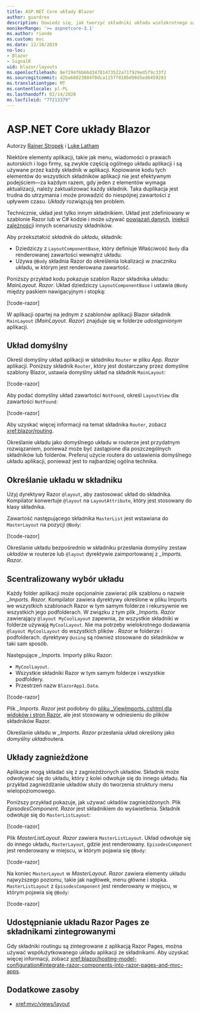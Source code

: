```yaml
---
title: ASP.NET Core układy Blazor
author: guardrex
description: Dowiedz się, jak tworzyć składniki układu wielokrotnego użytku dla aplikacji Blazor.
monikerRange: '>= aspnetcore-3.1'
ms.author: riande
ms.custom: mvc
ms.date: 12/18/2019
no-loc:
- Blazor
- SignalR
uid: blazor/layouts
ms.openlocfilehash: 8e7294f6b66d34781473522a71f929ed5f9c33f2
ms.sourcegitcommit: d2ba66023884f0dca115ff010bd98d5ed6459283
ms.translationtype: MT
ms.contentlocale: pl-PL
ms.lasthandoff: 02/14/2020
ms.locfileid: "77213379"
---
```

# <a name="aspnet-core-opno-locblazor-layouts"></a>ASP.NET Core układy Blazor

Autorzy [Rainer Stropek](https://www.timecockpit.com) i [Luke Latham](https://github.com/guardrex)

Niektóre elementy aplikacji, takie jak menu, wiadomości o prawach autorskich i logo firmy, są zwykle częścią ogólnego układu aplikacji i są używane przez każdy składnik w aplikacji. Kopiowanie kodu tych elementów do wszystkich składników aplikacji nie jest efektywnym podejściem&mdash;za każdym razem, gdy jeden z elementów wymaga aktualizacji, należy zaktualizować każdy składnik. Taka duplikacja jest trudna do utrzymania i może prowadzić do niespójnej zawartości z upływem czasu. *Układy* rozwiązują ten problem.

Technicznie, układ jest tylko innym składnikiem. Układ jest zdefiniowany w szablonie Razor lub w C# kodzie i może używać [powiązań danych](xref:blazor/components#data-binding), [iniekcji zależności](xref:blazor/dependency-injection)i innych scenariuszy składników.

Aby przekształcić *składnik* do *układu*, składnik:

* Dziedziczy z `LayoutComponentBase`, który definiuje Właściwość `Body` dla renderowanej zawartości wewnątrz układu.
* Używa `@Body` składnia Razor do określenia lokalizacji w znaczniku układu, w którym jest renderowana zawartość.

Poniższy przykład kodu pokazuje szablon Razor składnika układu: *MainLayout. Razor*. Układ dziedziczy `LayoutComponentBase` i ustawia `@Body` między paskiem nawigacyjnym i stopką:

[!code-razor[](layouts/sample_snapshot/3.x/MainLayout.razor?highlight=1,13)]

W aplikacji opartej na jednym z szablonów aplikacji Blazor składnik `MainLayout` (*MainLayout. Razor*) znajduje się w folderze *udostępnionym* aplikacji.

## <a name="default-layout"></a>Układ domyślny

Określ domyślny układ aplikacji w składniku `Router` w pliku *App. Razor* aplikacji. Poniższy składnik `Router`, który jest dostarczany przez domyślne szablony Blazor, ustawia domyślny układ na składnik `MainLayout`:

[!code-razor[](layouts/sample_snapshot/3.x/App1.razor?highlight=3)]

Aby podać domyślny układ zawartości `NotFound`, określ `LayoutView` dla zawartości `NotFound`:

[!code-razor[](layouts/sample_snapshot/3.x/App2.razor?highlight=6-9)]

Aby uzyskać więcej informacji na temat składnika `Router`, zobacz <xref:blazor/routing>.

Określanie układu jako domyślnego układu w routerze jest przydatnym rozwiązaniem, ponieważ może być zastąpione dla poszczególnych składników lub folderów. Preferuj użycie routera do ustawienia domyślnego układu aplikacji, ponieważ jest to najbardziej ogólna technika.

## <a name="specify-a-layout-in-a-component"></a>Określanie układu w składniku

Użyj dyrektywy Razor `@layout`, aby zastosować układ do składnika. Kompilator konwertuje `@layout` na `LayoutAttribute`, który jest stosowany do klasy składnika.

Zawartość następującego składnika `MasterList` jest wstawiana do `MasterLayout` na pozycji `@Body`:

[!code-razor[](layouts/sample_snapshot/3.x/MasterList.razor?highlight=1)]

Określanie układu bezpośrednio w składniku przesłania domyślny zestaw *układów* w routerze lub `@layout` dyrektywie zaimportowanej z *_Imports. Razor*.

## <a name="centralized-layout-selection"></a>Scentralizowany wybór układu

Każdy folder aplikacji może opcjonalnie zawierać plik szablonu o nazwie *_Imports. Razor*. Kompilator zawiera dyrektywy określone w pliku Imports we wszystkich szablonach Razor w tym samym folderze i rekursywnie we wszystkich jego podfolderach. W związku z tym plik *_Imports. Razor* zawierający `@layout MyCoolLayout` zapewnia, że wszystkie składniki w folderze używają `MyCoolLayout`. Nie ma potrzeby wielokrotnego dodawania `@layout MyCoolLayout` do wszystkich plików *. Razor* w folderze i podfolderach. dyrektywy `@using` są również stosowane do składników w taki sam sposób.

Następujące *_Imports.* Importy pliku Razor:

* `MyCoolLayout`.
* Wszystkie składniki Razor w tym samym folderze i wszystkie podfoldery.
* Przestrzeń nazw `BlazorApp1.Data`.
 
[!code-razor[](layouts/sample_snapshot/3.x/_Imports.razor)]

Plik *_Imports. Razor* jest podobny do [pliku _ViewImports. cshtml dla widoków i stron Razor,](xref:mvc/views/layout#importing-shared-directives) ale jest stosowany w odniesieniu do plików składników Razor.

Określanie układu w *_Imports. Razor* przesłania układ określony jako *domyślny układ*routera.

## <a name="nested-layouts"></a>Układy zagnieżdżone

Aplikacje mogą składać się z zagnieżdżonych układów. Składnik może odwoływać się do układu, który z kolei odwołuje się do innego układu. Na przykład zagnieżdżanie układów służy do tworzenia struktury menu wielopoziomowego.

Poniższy przykład pokazuje, jak używać układów zagnieżdżonych. Plik *EpisodesComponent. Razor* jest składnikiem do wyświetlenia. Składnik odwołuje się do `MasterListLayout`:

[!code-razor[](layouts/sample_snapshot/3.x/EpisodesComponent.razor?highlight=1)]

Plik *MasterListLayout. Razor* zawiera `MasterListLayout`. Układ odwołuje się do innego układu, `MasterLayout`, gdzie jest renderowany. `EpisodesComponent` jest renderowany w miejscu, w którym pojawia się `@Body`:

[!code-razor[](layouts/sample_snapshot/3.x/MasterListLayout.razor?highlight=1,9)]

Na koniec `MasterLayout` w *MasterLayout. Razor* zawiera elementy układu najwyższego poziomu, takie jak nagłówek, menu główne i stopka. `MasterListLayout` z `EpisodesComponent` jest renderowany w miejscu, w którym pojawia się `@Body`:

[!code-razor[](layouts/sample_snapshot/3.x/MasterLayout.razor?highlight=6)]

## <a name="share-a-razor-pages-layout-with-integrated-components"></a>Udostępnianie układu Razor Pages ze składnikami zintegrowanymi

Gdy składniki routingu są zintegrowane z aplikacją Razor Pages, można używać współużytkowanego układu aplikacji ze składnikami. Aby uzyskać więcej informacji, zobacz <xref:blazor/hosting-model-configuration#integrate-razor-components-into-razor-pages-and-mvc-apps>.

## <a name="additional-resources"></a>Dodatkowe zasoby

* <xref:mvc/views/layout>
